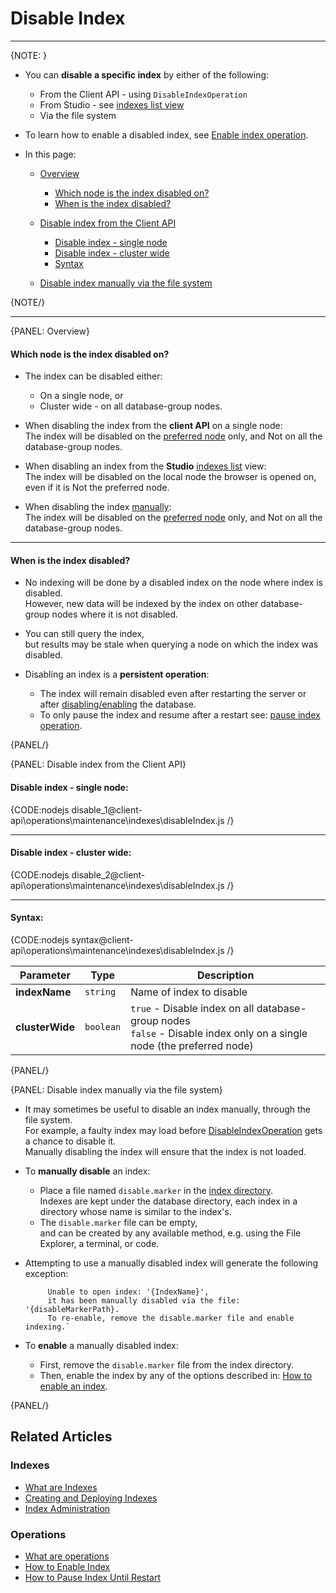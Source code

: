 # Disable Index

 ---

{NOTE: }

* You can **disable a specific index** by either of the following:  
  * From the Client API - using `DisableIndexOperation`  
  * From Studio - see [indexes list view](../../../../studio/database/indexes/indexes-list-view#indexes-list-view---actions)  
  * Via the file system

* To learn how to enable a disabled index, see [Enable index operation](../../../../client-api/operations/maintenance/indexes/enable-index).

* In this page:

    * [Overview](../../../../client-api/operations/maintenance/indexes/disable-index#overview)
      * [Which node is the index disabled on?](../../../../client-api/operations/maintenance/indexes/disable-index#which-node-is-the-index-disabled-on) 
      * [When is the index disabled?](../../../../client-api/operations/maintenance/indexes/disable-index#when-is-the-index-disabled) 
  
    * [Disable index from the Client API](../../../../client-api/operations/maintenance/indexes/disable-index#disable-index-from-the-client-api)     
        * [Disable index - single node](../../../../client-api/operations/maintenance/indexes/disable-index#disable-index---single-node)
        * [Disable index - cluster wide](../../../../client-api/operations/maintenance/indexes/disable-index#disable-index---cluster-wide)
        * [Syntax](../../../../client-api/operations/maintenance/indexes/disable-index#syntax)
  
    * [Disable index manually via the file system](../../../../client-api/operations/maintenance/indexes/disable-index#disable-index-manually-via-the-file-system)

{NOTE/}

---

{PANEL: Overview}

#### Which node is the index disabled on?

* The index can be disabled either:  
    * On a single node, or  
    * Cluster wide - on all database-group nodes.  

* When disabling the index from the **client API** on a single node:  
  The index will be disabled on the [preferred node](../../../../client-api/configuration/load-balance/overview#the-preferred-node) only, and Not on all the database-group nodes.  

* When disabling an index from the **Studio** [indexes list](../../../../studio/database/indexes/indexes-list-view#indexes-list-view---actions) view:  
  The index will be disabled on the local node the browser is opened on, even if it is Not the preferred node.  

* When disabling the index [manually](../../../../client-api/operations/maintenance/indexes/disable-index#disable-index-via-the-file-system):  
  The index will be disabled on the [preferred node](../../../../client-api/configuration/load-balance/overview#the-preferred-node) only, and Not on all the database-group nodes.

---

#### When is the index disabled?  

* No indexing will be done by a disabled index on the node where index is disabled.  
  However, new data will be indexed by the index on other database-group nodes where it is not disabled.

* You can still query the index,  
  but results may be stale when querying a node on which the index was disabled.  

* Disabling an index is a **persistent operation**:  
  * The index will remain disabled even after restarting the server or after [disabling/enabling](../../../../client-api/operations/server-wide/toggle-databases-state) the database.  
  * To only pause the index and resume after a restart see: [pause index operation](../../../../client-api/operations/maintenance/indexes/stop-index).  

{PANEL/}

{PANEL: Disable index from the Client API}

#### Disable index - single node:

{CODE:nodejs disable_1@client-api\operations\maintenance\indexes\disableIndex.js /}

---

#### Disable index - cluster wide:

{CODE:nodejs disable_2@client-api\operations\maintenance\indexes\disableIndex.js /}

---

#### Syntax:  

{CODE:nodejs syntax@client-api\operations\maintenance\indexes\disableIndex.js /}

| Parameter       | Type      | Description                                                                                                              |
|-----------------|-----------|--------------------------------------------------------------------------------------------------------------------------|
| **indexName**   | `string`  | Name of index to disable                                                                                                 |
| **clusterWide** | `boolean` | `true` - Disable index on all database-group nodes<br>`false` - Disable index only on a single node (the preferred node) |

{PANEL/}

{PANEL: Disable index manually via the file system}

* It may sometimes be useful to disable an index manually, through the file system.  
  For example, a faulty index may load before [DisableIndexOperation](../../../../client-api/operations/maintenance/indexes/disable-index#disableindexoperation) gets a chance to disable it.  
  Manually disabling the index will ensure that the index is not loaded.

* To **manually disable** an index:

    * Place a file named `disable.marker` in the [index directory](../../../../server/storage/directory-structure).  
      Indexes are kept under the database directory, each index in a directory whose name is similar to the index's.
    * The `disable.marker` file can be empty,  
      and can be created by any available method, e.g. using the File Explorer, a terminal, or code.

* Attempting to use a manually disabled index will generate the following exception:

           Unable to open index: '{IndexName}', 
           it has been manually disabled via the file: '{disableMarkerPath}.  
           To re-enable, remove the disable.marker file and enable indexing.`

* To **enable** a manually disabled index:

    * First, remove the `disable.marker` file from the index directory.
    * Then, enable the index by any of the options described in: [How to enable an index](../../../../client-api/operations/maintenance/indexes/enable-index#how-to-enable-an-index).

{PANEL/}

## Related Articles

### Indexes

- [What are Indexes](../../../../indexes/what-are-indexes)
- [Creating and Deploying Indexes](../../../../indexes/creating-and-deploying)
- [Index Administration](../../../../indexes/index-administration)

### Operations

- [What are operations](../../../../client-api/operations/what-are-operations)
- [How to Enable Index](../../../../client-api/operations/maintenance/indexes/enable-index)
- [How to Pause Index Until Restart](../../../../client-api/operations/maintenance/indexes/stop-index)
